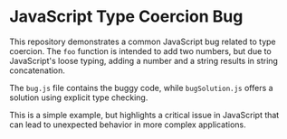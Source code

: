 # JavaScript Type Coercion Bug
This repository demonstrates a common JavaScript bug related to type coercion.  The `foo` function is intended to add two numbers, but due to JavaScript's loose typing, adding a number and a string results in string concatenation.

The `bug.js` file contains the buggy code, while `bugSolution.js` offers a solution using explicit type checking.

This is a simple example, but highlights a critical issue in JavaScript that can lead to unexpected behavior in more complex applications.